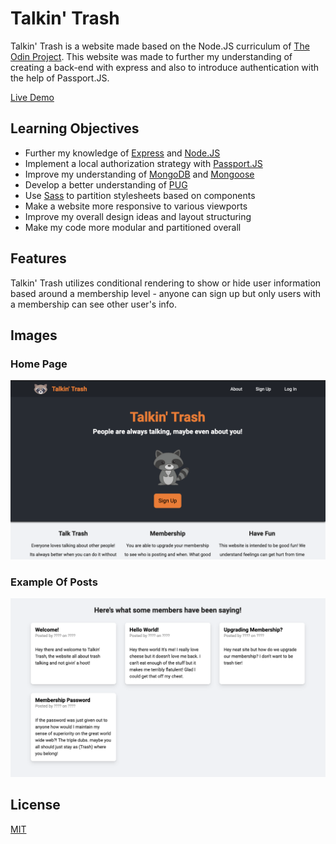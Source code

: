 # Talkin' Trash

Talkin' Trash is a website made based on the Node.JS curriculum of [The Odin Project](https://www.theodinproject.com/home). This website was made to further my understanding of creating a back-end with express and also to introduce authentication with the help of Passport.JS.

[Live Demo](https://vast-headland-84585.herokuapp.com)

## Learning Objectives

- Further my knowledge of [Express](https://expressjs.com/) and [Node.JS](https://nodejs.org/en/)
- Implement a local authorization strategy with [Passport.JS](http://www.passportjs.org/)
- Improve my understanding of [MongoDB](https://www.mongodb.com/) and [Mongoose](https://mongoosejs.com/)
- Develop a better understanding of [PUG](https://pugjs.org/api/getting-started.html)
- Use [Sass](https://sass-lang.com/) to partition stylesheets based on components
- Make a website more responsive to various viewports
- Improve my overall design ideas and layout structuring
- Make my code more modular and partitioned overall

## Features

Talkin' Trash utilizes conditional rendering to show or hide user information based around a membership level - anyone can sign up but only users with a membership can see other user's info.

## Images

### Home Page

<img src="./public/images/screenshots/home.png">

### Example Of Posts

<img src="./public/images/screenshots/posts.png">

## License

[MIT](https://choosealicense.com/licenses/mit/)

